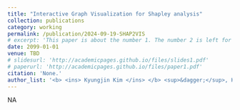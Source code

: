 ```yaml
---
title: "Interactive Graph Visualization for Shapley analysis"
collection: publications
category: working
permalink: /publication/2024-09-19-SHAP2VIS
# excerpt: 'This paper is about the number 1. The number 2 is left for future work.'
date: 2099-01-01
venue: TBD
# slidesurl: 'http://academicpages.github.io/files/slides1.pdf'
# paperurl: 'http://academicpages.github.io/files/paper1.pdf'
citation: 'None.'
author_list: '<b> <ins> Kyungjin Kim </ins> </b> <sup>&dagger;</sup>, Hyunwoo Park <sup>*</sup>, Jongmo Seo <sup>*</sup>'
---
```

NA
